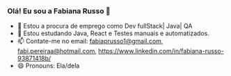### Olá! Eu sou a Fabiana Russo 👋

- 🔭 Estou a procura de emprego como Dev fullStack| Java| QA
- 🌱 Estou estudando Java, React e Testes manuais e automatizados.
- 📫 Contate-me no email: fabiaprusso1@gmail.com, fabi.pereiraa@hotmail.com, https://www.linkedin.com/in/fabiana-russo-93871418b/
- 😄 Pronouns: Ela/dela


